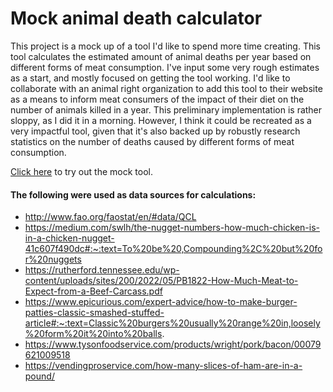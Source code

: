 # Mock animal death calculator
This project is a mock up of a tool I'd like to spend more time creating. This tool calculates the estimated amount of animal deaths per year based on different forms of meat consumption. I've input some very rough estimates as a start, and mostly focused on getting the tool working. I'd like to collaborate with an animal right organization to add this tool to their website as a means to inform meat consumers of the impact of their diet on the number of animals killed in a year. This preliminary implementation is rather sloppy, as I did it in a morning. However, I think it could be recreated as a very impactful tool, given that it's also backed up by robustly research statistics on the number of deaths caused by different forms of meat consumption.

[Click here](https://briggstwitchell.github.io/mock_animal_death_calculator/) to try out the mock tool.

#### The following were used as data sources for calculations:

* http://www.fao.org/faostat/en/#data/QCL
* https://medium.com/swlh/the-nugget-numbers-how-much-chicken-is-in-a-chicken-nugget-41c607f490dc#:~:text=To%20be%20,Compounding%2C%20but%20for%20nuggets
* https://rutherford.tennessee.edu/wp-content/uploads/sites/200/2022/05/PB1822-How-Much-Meat-to-Expect-from-a-Beef-Carcass.pdf
* https://www.epicurious.com/expert-advice/how-to-make-burger-patties-classic-smashed-stuffed-article#:~:text=Classic%20burgers%20usually%20range%20in,loosely%20form%20it%20into%20balls.
* https://www.tysonfoodservice.com/products/wright/pork/bacon/00079621009518
* https://vendingproservice.com/how-many-slices-of-ham-are-in-a-pound/
